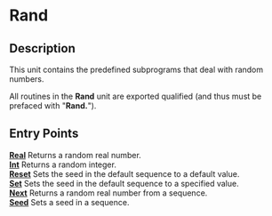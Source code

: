 
# Rand

## Description
This unit contains the predefined subprograms that deal with random numbers.

All routines in the **Rand** unit are exported qualified (and thus must be prefaced with "**Rand.**").


## Entry Points

[**Real**](rand_real.html)   Returns a random real number.  
[**Int**](rand_int.html)   Returns a random integer.  
[**Reset**](rand_reset.html)   Sets the seed in the default sequence to a default value.  
[**Set**](rand_set.html)   Sets the seed in the default sequence to a specified value.  
[**Next**](rand_next.html)   Returns a random real number from a sequence.  
[**Seed**](rand_seed.html)   Sets a seed in a sequence.  
